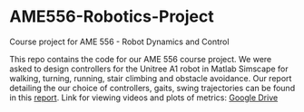 # AME556-Robotics-Project
Course project for AME 556 - Robot Dynamics and Control

This repo contains the code for our AME 556 course project. We were asked to design controllers for the Unitree A1 robot in Matlab Simscape for walking, turning, running, stair climbing and obstacle avoidance. Our report detailing the our choice of controllers, gaits, swing trajectories can be found in this [report](AME556_Project_Report.pdf).
Link for viewing videos and plots of metrics: [Google Drive](https://drive.google.com/drive/folders/1cieX9QgovDjhuURTOqxIOvmO-gdPelYA?usp=share_link)
